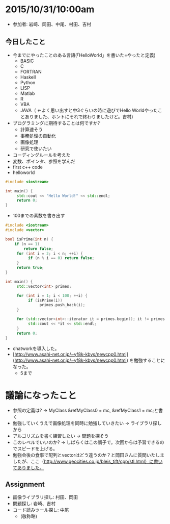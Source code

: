 # 2015/10/31/10:00am
* 参加者: 岩崎、岡田、中尾、村田、吉村

## 今日したこと
* 今までにやったことのある言語(「HelloWorld」を書いた=やったと定義)
  * BASIC
  * C
  * FORTRAN
  * Haskell
  * Python
  * LISP
  * Matlab
  * R
  * VBA
  * JAVA（ ←よく思い出すと中3ぐらいの時に遊びでHello Worldやったことありました、ホントにそれで終わりましたけど。吉村）
* プログラミングに期待することは何ですか?
  * 計算速そう
  * 事務処理の自動化
  * 画像処理
  * 研究で使いたい
* コーディングルールを考えた
* 変数、ポインタ、参照を学んだ
* first c++ code
* helloworld
```cpp
#include <iostream>

int main() {
     std::cout << "Hello World!" << std::endl;
     return 0;
}
```
* 100までの素数を書き出す
```cpp
#include <iostream>
#include <vector>

bool isPrime(int n) {
    if (n == 1)
        return false;
     for (int i = 2; i < n; ++i) {
          if (n % i == 0) return false;
     }
     return true;
}

int main() {
     std::vector<int> primes;

     for (int i = 1; i < 100; ++i) {
          if (isPrime(i))
               primes.push_back(i);
     }

     for (std::vector<int>::iterator it = primes.begin(); it != primes.end(); ++it) {
          std::cout << *it << std::endl;
     }
     return 0;
}
```
* chatworkを導入した。
* [http://www.asahi-net.or.jp/~yf8k-kbys/newcpp0.html](http://www.asahi-net.or.jp/~yf8k-kbys/newcpp0.html) を勉強することになった。
  * 5まで


# 議論になったこと
* 参照の定義は? → MyClass &refMyClass0 = mc, &refMyClass1 = mc;と書く
* 勉強していくうえで画像処理を同時に勉強していきたい → ライブラリ探しから
* アルゴリズムを書く練習したい → 問題を探そう
* このレベルでいいのか? → しばらくはこの調子で。次回からは予習できるのでスピードを上げる。
* 勉強会後の食事で配列とvectorはどう違うのか？と岡田さんに質問いたしましたが、ここ（http://www.geocities.co.jp/bleis_tift/cpp/stl.html）に書いてありました。

## Assignment
* 画像ライブラリ探し: 村田、岡田
* 問題探し: 岩崎、吉村
* コード読みツール探し: 中尾
  * (敬称略)
